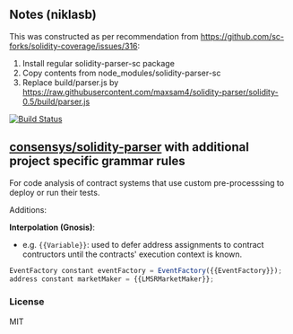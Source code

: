 ## Notes (niklasb)

This was constructed as per recommendation from https://github.com/sc-forks/solidity-coverage/issues/316:

1. Install regular solidity-parser-sc package
2. Copy contents from node_modules/solidity-parser-sc
3. Replace build/parser.js by https://raw.githubusercontent.com/maxsam4/solidity-parser/solidity-0.5/build/parser.js


[![Build Status](https://travis-ci.org/ConsenSys/solidity-parser.svg?branch=master)](https://travis-ci.org/ConsenSys/solidity-parser)

## [consensys/solidity-parser](https://github.com/ConsenSys/solidity-parser) with additional project specific grammar rules
For code analysis of contract systems that use custom pre-processsing to deploy or run their tests.

Additions:

**Interpolation (Gnosis)**: 
  + e.g. `{{Variable}}`: used to defer address assignments to contract contructors until
  the contracts' execution context is known.
  ```javascript
  EventFactory constant eventFactory = EventFactory({{EventFactory}});
  address constant marketMaker = {{LMSRMarketMaker}};
  ```
### License

MIT
